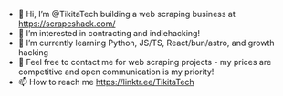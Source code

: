 - 👋 Hi, I’m @TikitaTech building a web scraping business at https://scrapeshack.com/
- 👀 I’m interested in contracting and indiehacking!
- 🌱 I’m currently learning Python, JS/TS, React/bun/astro, and growth hacking
- 💞️ Feel free to contact me for web scraping projects - my prices are competitive and open communication is my priority!
- 📫 How to reach me https://linktr.ee/TikitaTech

<!---
TikitaPeralta/TikitaPeralta is a ✨ special ✨ repository because its `README.md` (this file) appears on your GitHub profile.
You can click the Preview link to take a look at your changes.
--->
